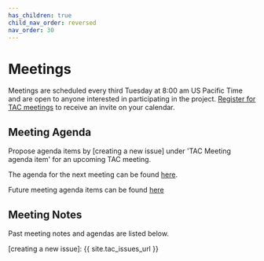 ```yaml
---
has_children: true
child_nav_order: reversed
nav_order: 30
---
```


# Meetings 

Meetings are scheduled every third Tuesday at 8:00 am US Pacific Time and are 
open to anyone interested in participating in the project. [Register for TAC 
meetings] to receive an invite on your calendar.

## Meeting Agenda

Propose agenda items by [creating a new issue] under 'TAC Meeting agenda item' 
for an upcoming TAC meeting.

The agenda for the next meeting can be found [here](template).

Future meeting agenda items can be found [here](https://github.com/orgs/AcademySoftwareFoundation/projects/19)

## Meeting Notes

Past meeting notes and agendas are listed below.

[Register for TAC meetings]: https://zoom-lfx.platform.linuxfoundation.org/meeting/95214651568?password=eda16f17-bdd1-4a9f-a594-0947a1433153
[creating a new issue]: {{ site.tac_issues_url }}
